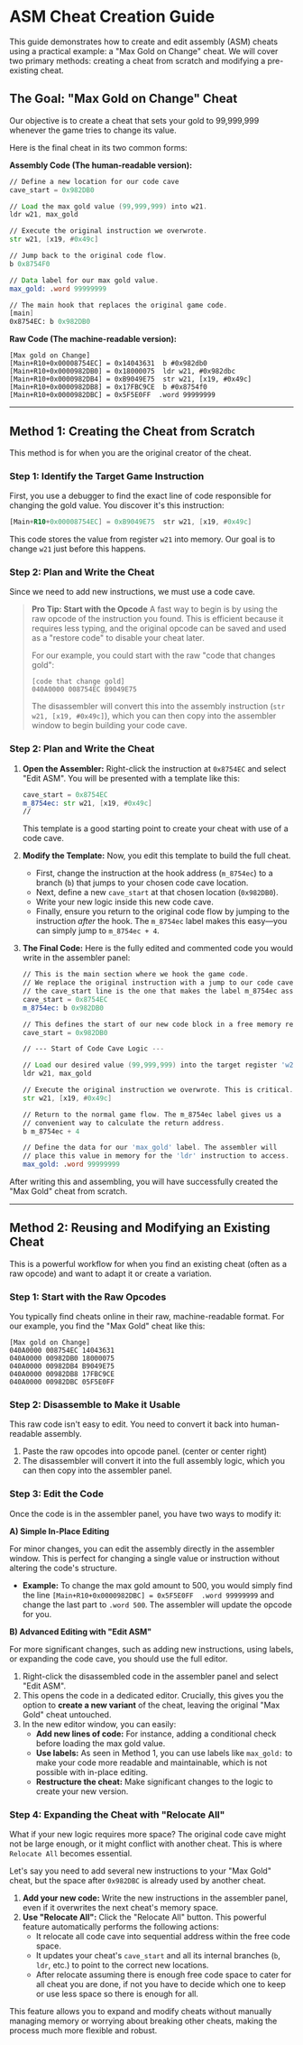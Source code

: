# ASM Cheat Creation Guide

This guide demonstrates how to create and edit assembly (ASM) cheats using a practical example: a "Max Gold on Change" cheat. We will cover two primary methods: creating a cheat from scratch and modifying a pre-existing cheat.

## The Goal: "Max Gold on Change" Cheat

Our objective is to create a cheat that sets your gold to 99,999,999 whenever the game tries to change its value.

Here is the final cheat in its two common forms:

**Assembly Code (The human-readable version):**
```asm
// Define a new location for our code cave
cave_start = 0x982DB0

// Load the max gold value (99,999,999) into w21.
ldr w21, max_gold 

// Execute the original instruction we overwrote.
str w21, [x19, #0x49c]

// Jump back to the original code flow.
b 0x8754F0

// Data label for our max gold value.
max_gold: .word 99999999

// The main hook that replaces the original game code.
[main]
0x8754EC: b 0x982DB0
```

**Raw Code (The machine-readable version):**
```
[Max gold on Change]
[Main+R10+0x00008754EC] = 0x14043631  b #0x982db0
[Main+R10+0x0000982DB0] = 0x18000075  ldr w21, #0x982dbc
[Main+R10+0x0000982DB4] = 0xB9049E75  str w21, [x19, #0x49c]
[Main+R10+0x0000982DB8] = 0x17FBC9CE  b #0x8754f0
[Main+R10+0x0000982DBC] = 0x5F5E0FF  .word 99999999
```

---

## Method 1: Creating the Cheat from Scratch

This method is for when you are the original creator of the cheat.

### Step 1: Identify the Target Game Instruction

First, you use a debugger to find the exact line of code responsible for changing the gold value. You discover it's this instruction:
```asm
[Main+R10+0x00008754EC] = 0xB9049E75  str w21, [x19, #0x49c]
```
This code stores the value from register `w21` into memory. Our goal is to change `w21` just before this happens.

### Step 2: Plan and Write the Cheat

Since we need to add new instructions, we must use a code cave.

> **Pro Tip: Start with the Opcode**
> A fast way to begin is by using the raw opcode of the instruction you found. This is efficient because it requires less typing, and the original opcode can be saved and used as a "restore code" to disable your cheat later.
>
> For our example, you could start with the raw "code that changes gold":
> ```
> [code that change gold]
> 040A0000 008754EC B9049E75
> ```
> The disassembler will convert this into the assembly instruction (`str w21, [x19, #0x49c]`), which you can then copy into the assembler window to begin building your code cave.

### Step 2: Plan and Write the Cheat

1.  **Open the Assembler:** Right-click the instruction at `0x8754EC` and select "Edit ASM". You will be presented with a template like this:

    ```asm
    cave_start = 0x8754EC
    m_8754ec: str w21, [x19, #0x49c]
    //
    ```
    This template is a good starting point to create your cheat with use of a code cave.

2.  **Modify the Template:** Now, you edit this template to build the full cheat.

    *   First, change the instruction at the hook address (`m_8754ec`) to a branch (`b`) that jumps to your chosen code cave location.
    *   Next, define a new `cave_start` at that chosen location (`0x982DB0`).
    *   Write your new logic inside this new code cave.
    *   Finally, ensure you return to the original code flow by jumping to the instruction *after* the hook. The `m_8754ec` label makes this easy—you can simply jump to `m_8754ec + 4`.

3.  **The Final Code:** Here is the fully edited and commented code you would write in the assembler panel:

    ```asm
    // This is the main section where we hook the game code.
    // We replace the original instruction with a jump to our code cave.
    // the cave_start line is the one that makes the label m_8754ec assume the address 0x8754EC
    cave_start = 0x8754EC
    m_8754ec: b 0x982DB0

    // This defines the start of our new code block in a free memory region.
    cave_start = 0x982DB0

    // --- Start of Code Cave Logic ---

    // Load our desired value (99,999,999) into the target register 'w21'.
    ldr w21, max_gold

    // Execute the original instruction we overwrote. This is critical.
    str w21, [x19, #0x49c]

    // Return to the normal game flow. The m_8754ec label gives us a
    // convenient way to calculate the return address.
    b m_8754ec + 4

    // Define the data for our 'max_gold' label. The assembler will
    // place this value in memory for the 'ldr' instruction to access.
    max_gold: .word 99999999
    ```

After writing this and assembling, you will have successfully created the "Max Gold" cheat from scratch.

---

## Method 2: Reusing and Modifying an Existing Cheat

This is a powerful workflow for when you find an existing cheat (often as a raw opcode) and want to adapt it or create a variation.

### Step 1: Start with the Raw Opcodes

You typically find cheats online in their raw, machine-readable format. For our example, you find the "Max Gold" cheat like this:
```
[Max gold on Change]
040A0000 008754EC 14043631
040A0000 00982DB0 18000075
040A0000 00982DB4 B9049E75
040A0000 00982DB8 17FBC9CE
040A0000 00982DBC 05F5E0FF

```

### Step 2: Disassemble to Make it Usable

This raw code isn't easy to edit. You need to convert it back into human-readable assembly.

1.  Paste the raw opcodes into opcode panel. (center or center right)
2.  The disassembler will convert it into the full assembly logic, which you can then copy into the assembler panel.

### Step 3: Edit the Code

Once the code is in the assembler panel, you have two ways to modify it:

**A) Simple In-Place Editing**

For minor changes, you can edit the assembly directly in the assembler window. This is perfect for changing a single value or instruction without altering the code's structure.

*   **Example:** To change the max gold amount to 500, you would simply find the line `[Main+R10+0x0000982DBC] = 0x5F5E0FF  .word 99999999` and change the last part to `.word 500`. The assembler will update the opcode for you.

**B) Advanced Editing with "Edit ASM"**

For more significant changes, such as adding new instructions, using labels, or expanding the code cave, you should use the full editor.

1.  Right-click the disassembled code in the assembler panel and select "Edit ASM".
2.  This opens the code in a dedicated editor. Crucially, this gives you the option to **create a new variant** of the cheat, leaving the original "Max Gold" cheat untouched.
3.  In the new editor window, you can easily:
    *   **Add new lines of code:** For instance, adding a conditional check before loading the max gold value.
    *   **Use labels:** As seen in Method 1, you can use labels like `max_gold:` to make your code more readable and maintainable, which is not possible with in-place editing.
    *   **Restructure the cheat:** Make significant changes to the logic to create your new version.

### Step 4: Expanding the Cheat with "Relocate All"

What if your new logic requires more space? The original code cave might not be large enough, or it might conflict with another cheat. This is where `Relocate All` becomes essential.

Let's say you need to add several new instructions to your "Max Gold" cheat, but the space after `0x982DBC` is already used by another cheat.

1.  **Add your new code:** Write the new instructions in the assembler panel, even if it overwrites the next cheat's memory space.
2.  **Use "Relocate All":** Click the "Relocate All" button. This powerful feature automatically performs the following actions:
    *   It relocate all code cave into sequential address within the free code space.
    *   It updates your cheat's `cave_start` and all its internal branches (`b`, `ldr`, etc.) to point to the correct new locations.
    *   After relocate assuming there is enough free code space to cater for all cheat you are done, if not you have to decide which one to keep or use less space so there is enough for all.

This feature allows you to expand and modify cheats without manually managing memory or worrying about breaking other cheats, making the process much more flexible and robust.
